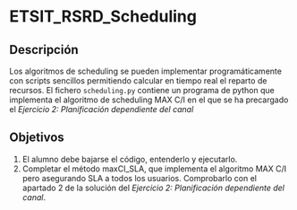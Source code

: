 # ETSIT_RSRD_Scheduling

## Descripción

Los algoritmos de scheduling se pueden implementar programáticamente con scripts sencillos permitiendo calcular en tiempo real el reparto de recursos. El fichero `scheduling.py` contiene un programa de python que implementa el algoritmo de scheduling MAX C/I en el que se ha precargado el *Ejercicio 2: Planificación dependiente del canal*

## Objetivos

1) El alumno debe bajarse el código, entenderlo y ejecutarlo.
2) Completar el método maxCI_SLA, que implementa el algoritmo MAX C/I pero asegurando SLA a todos los usuarios. Comprobarlo con el apartado 2 de la solución del *Ejercicio 2: Planificación dependiente del canal*.

